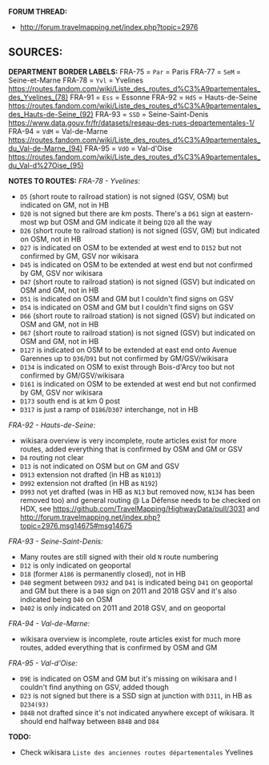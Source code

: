 ﻿**FORUM THREAD:**
- http://forum.travelmapping.net/index.php?topic=2976


**SOURCES:**
-

**DEPARTMENT BORDER LABELS:**
FRA-75 = `Par` = Paris
FRA-77 = `SeM` = Seine-et-Marne
FRA-78 = `Yvl` = Yvelines
   https://routes.fandom.com/wiki/Liste_des_routes_d%C3%A9partementales_des_Yvelines_(78)
FRA-91 = `Ess` = Essonne
FRA-92 = `HdS` = Hauts-de-Seine
   https://routes.fandom.com/wiki/Liste_des_routes_d%C3%A9partementales_des_Hauts-de-Seine_(92)
FRA-93 = `SSD` = Seine-Saint-Denis
   https://www.data.gouv.fr/fr/datasets/reseau-des-rues-departementales-1/
FRA-94 = `VdM` = Val-de-Marne
   https://routes.fandom.com/wiki/Liste_des_routes_d%C3%A9partementales_du_Val-de-Marne_(94)
FRA-95 = `VdO` = Val-d'Oise
   https://routes.fandom.com/wiki/Liste_des_routes_d%C3%A9partementales_du_Val-d%27Oise_(95)

**NOTES TO ROUTES:**
*FRA-78 - Yvelines:*
- `D5` (short route to railroad station) is not signed (GSV, OSM) but indicated on GM, not in HB
- `D20` is not signed but there are km posts. There's a `D61` sign at eastern-most wp but OSM and GM indicate it being `D20` all the way
- `D26` (short route to railroad station) is not signed (GSV, GM) but indicated on OSM, not in HB
- `D27` is indicated on OSM to be extended at west end to `D152` but not confirmed by GM, GSV nor wikisara
- `D45` is indicated on OSM to be extended at west end but not confirmed by GM, GSV nor wikisara
- `D47` (short route to railroad station) is not signed (GSV) but indicated on OSM and GM, not in HB
- `D51` is indicated on OSM and GM but I couldn't find signs on GSV
- `D54` is indicated on OSM and GM but I couldn't find signs on GSV
- `D66` (short route to railroad station) is not signed (GSV) but indicated on OSM and GM, not in HB
- `D67` (short route to railroad station) is not signed (GSV) but indicated on OSM and GM, not in HB
- `D127` is indicated on OSM to be extended at east end onto Avenue Garennes up to `D36`/`D91` but not confirmed by GM/GSV/wikisara
- `D134` is indicated on OSM to exist through Bois-d'Arcy too but not confirmed by GM/GSV/wikisara
- `D161` is indicated on OSM to be extended at west end but not confirmed by GM, GSV nor wikisara
- `D173` south end is at km 0 post
- `D317` is just a ramp of `D186`/`D307` interchange, not in HB

*FRA-92 - Hauts-de-Seine:*
- wikisara overview is very incomplete, route articles exist for more routes, added everything that is confirmed by OSM and GM or GSV
- `D4` routing not clear
- `D13` is not indicated on OSM but on GM and GSV
- `D913` extension not drafted (in HB as `N1013`)
- `D992` extension not drafted (in HB as `N192`)
- `D993` not yet drafted (was in HB as `N13` but removed now, `N134` has been removed too) and general routing @ La Défense needs to be checked on HDX, see https://github.com/TravelMapping/HighwayData/pull/3031 and http://forum.travelmapping.net/index.php?topic=2976.msg14675#msg14675

*FRA-93 - Seine-Saint-Denis:*
- Many routes are still signed with their old `N` route numbering
- `D12` is only indicated on geoportal
- `D18` (former `A186` is permanently closed), not in HB
- `D40` segment between `D932` and `D41` is indicated being `D41` on geoportal and GM but there is a `D40` sign on 2011 and 2018 GSV and it's also indicated being `D40` on OSM
- `D402` is only indicated on 2011 and 2018 GSV, and on geoportal

*FRA-94 - Val-de-Marne:*
- wikisara overview is incomplete, route articles exist for much more routes, added everything that is confirmed by OSM and GM

*FRA-95 - Val-d'Oise:*
- `D9E` is indicated on OSM and GM but it's missing on wikisara and I couldn't find anything on GSV, added though
- `D23` is not signed but there is a SSD sign at junction with `D311`, in HB as `D234(93)`
- `D84B` not drafted since it's not indicated anywhere except of wikisara. It should end halfway between `B84B` and `D84`

**TODO:**
- Check wikisara `Liste des anciennes routes départementales` Yvelines